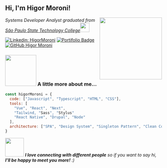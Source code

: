 <h2> Hi, I'm Higor Moroni!</h2>
<img align='right' src="https://camo.githubusercontent.com/6354901b154b12efbb8682f56ce5aef5ad71107829910409363ff7f882238b9c/68747470733a2f2f7777772e6c6f676967726f75702e636f6d2f696d616765732f6d6f64756c65732f7675652e676966" width="200">
<p><em>Systems Developer Analyst graduated from <a href="http://www.fatecsp.br/">
São Paulo State Technology College</a><img src="https://media.giphy.com/media/dBrXAuiJQpBTgFhHFH/giphy.gif" width="30"> 
</em></p>

[![Linkedin: HigorMoroni](https://img.shields.io/badge/-HigorMoroni-blue?style=flat-square&logo=Linkedin&logoColor=white&link=https://www.linkedin.com/in/higormoroni/)](https://www.linkedin.com/in/higormoroni/)
[![Portifolio Badge](https://img.shields.io/badge/Portifolio-higor.dev-black)](https://higor.dev)
[![GitHub Higor Moroni](https://img.shields.io/github/followers/HigorMoroni?label=Seguir&style=social)](https://github.com/HigorMoroni)
### <img src="https://media.giphy.com/media/loG4kK4LC2NkXu219x/giphy.gif" width="100"> A little more about me...  
```javascript
const higorMoroni = {
  code: ["Javascript", "Typescript", "HTML", "CSS"],
  tools: [
    "Vue", "React", "Next",
    "Tailwind, "Sass", "Stylus"
    "React Native", "Drupal", "Node"
  ],
  architecture: ["SPA", "Design System", "Singleton Pattern", "Clean Code"],
}
```
<img src="https://media.giphy.com/media/LnQjpWaON8nhr21vNW/giphy.gif" width="60"> <em><b>I love connecting with different people</b> so if you want to say hi, <b>I'll be happy to meet you more!</b> :)</em>
